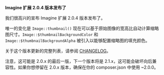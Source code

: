 **Imagine 扩展 2.0.4 版本发布了**

我们很高兴的宣布 Imagine 扩展 2.0.4 版本发布了。

唯一的变化是 `Image::thumbnail()`  现在可以基于原始图像的宽高比自动计算缩略图尺寸。`Image::$thumbnailBackgroundColor` 和 `Image::$thumbnailBackgroundAlpha`  被引入以能够配置缩略图的填充颜色。

关于这个版本更新的完整列表，请参阅 [CHANGELOG](https://github.com/yiisoft/yii2-imagine/blob/2.0.4/CHANGELOG.md)。

注意，这可能是 2.0.x 的最后一版，下一个版本将是 2.1.x，这可能会破坏向后兼容性。如果你想停留在 2.0.x 版本，确保在你的 composer.json 中使用 ~2.0.0。
